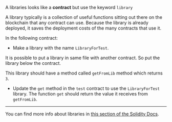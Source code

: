 A libraries looks like a **contract** but use the keyword `library`

A library typically is a collection of useful functions sitting out there on the blockchain that any contract can use.  Because the library is already deployed, it saves the deployment costs of the many contracts that use it.

In the following contract:

- Make a library with the name `LibraryForTest`.

It is possible to put a library in same file with another contract.  So put the library below the contract.

This library should have a method called `getFromLib` method which returns `3`.

- Update the `get` method in the `test` contract to use the `LibraryForTest` library.   The function `get` should return the value it receives from `getFromLib`.

---------

You can find more info about libraries in <a href="https://solidity.readthedocs.io/en/latest/contracts.html?highlight=library#libraries" target="_blank">this section of the Solidity Docs</a>.

